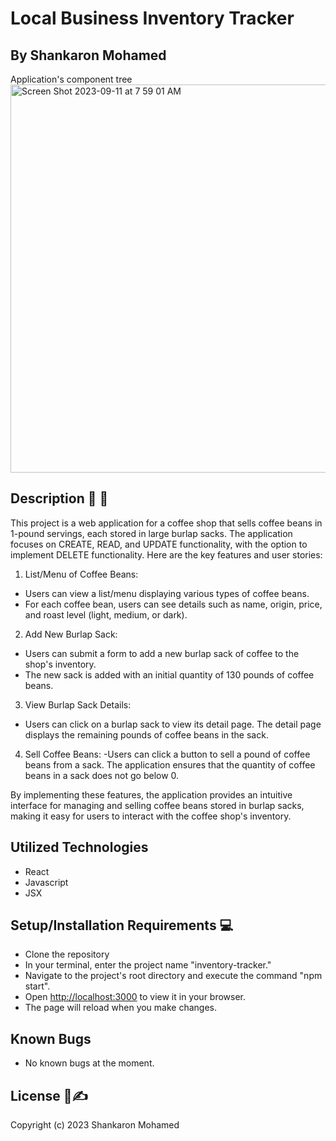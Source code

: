 # Local Business Inventory Tracker

## By Shankaron Mohamed 


Application's component tree
<img width="621" alt="Screen Shot 2023-09-11 at 7 59 01 AM" src="https://github.com/ShanaySharif/Inventory-Tracker/assets/134244781/c35f5585-2293-4016-ad8d-68341cdeb0e2">

## Description 💁 📖
This project is a web application for a coffee shop that sells coffee beans in 1-pound servings, each stored in large burlap sacks. The application focuses on CREATE, READ, and UPDATE functionality, with the option to implement DELETE functionality. Here are the key features and user stories:

1. List/Menu of Coffee Beans:

- Users can view a list/menu displaying various types of coffee beans.
- For each coffee bean, users can see details such as name, origin, price, and roast level (light, medium, or dark).

2. Add New Burlap Sack:

- Users can submit a form to add a new burlap sack of coffee to the shop's inventory.
- The new sack is added with an initial quantity of 130 pounds of coffee beans.

3. View Burlap Sack Details:
- Users can click on a burlap sack to view its detail page.
The detail page displays the remaining pounds of coffee beans in the sack.

4. Sell Coffee Beans:
-Users can click a button to sell a pound of coffee beans from a sack.
The application ensures that the quantity of coffee beans in a sack does not go below 0.

By implementing these features, the application provides an intuitive interface for managing and selling coffee beans stored in burlap sacks, making it easy for users to interact with the coffee shop's inventory.

## Utilized Technologies

- React
- Javascript
- JSX


## Setup/Installation Requirements 💻

- Clone the repository
- In your terminal, enter the project name "inventory-tracker." 
- Navigate to the project's root directory and execute the command "npm start".
- Open [http://localhost:3000](http://localhost:3000) to view it in your browser.
- The page will reload when you make changes.


## Known Bugs

- No known bugs at the moment.

## License 📄✍

Copyright (c) 2023 Shankaron Mohamed


